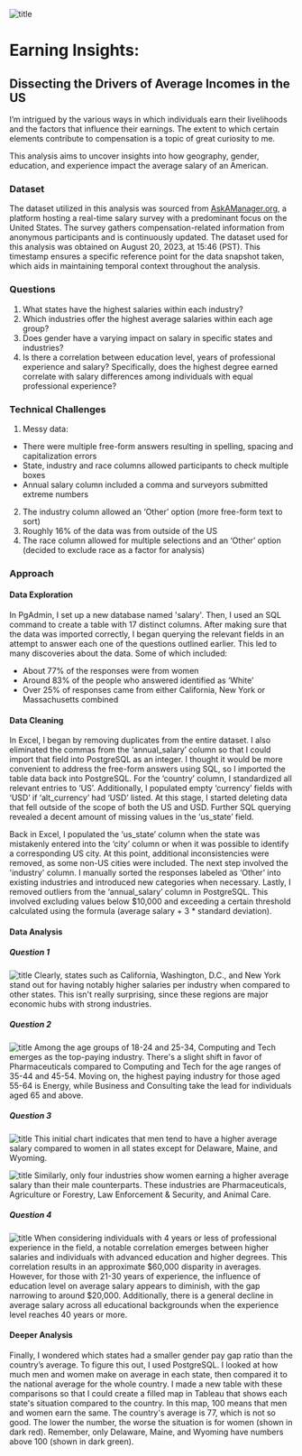 ![title](Graphs/Earning_Insights.png)

# Earning Insights:
## Dissecting the Drivers of Average Incomes in the US

I’m intrigued by the various ways in which individuals earn their livelihoods and the factors that influence their earnings. The extent to which certain elements contribute to compensation is a topic of great curiosity to me. 

This analysis aims to uncover insights into how geography, gender, education, and experience impact the average salary of an American. 

### Dataset

The dataset utilized in this analysis was sourced from [AskAManager.org](https://www.askamanager.org/2021/04/how-much-money-do-you-make-4.html), a platform hosting a real-time salary survey with a predominant focus on the United States. The survey gathers compensation-related information from anonymous participants and is continuously updated. The dataset used for this analysis was obtained on August 20, 2023, at 15:46 (PST). This timestamp ensures a specific reference point for the data snapshot taken, which aids in maintaining temporal context throughout the analysis.

### Questions

1. What states have the highest salaries within each industry?
2. Which industries offer the highest average salaries within each age group?
3. Does gender have a varying impact on salary in specific states and industries?
4. Is there a correlation between education level, years of professional experience and salary? Specifically, does the highest degree earned correlate with salary differences among individuals with equal professional experience?

### Technical Challenges

1. Messy data:
  * There were multiple free-form answers resulting in spelling, spacing and capitalization errors
  * State, industry and race columns allowed participants to check multiple boxes
  * Annual salary column included a comma and surveyors submitted extreme numbers
2. The industry column allowed an ‘Other’ option (more free-form text to sort)
3. Roughly 16% of the data was from outside of the US
4. The race column allowed for multiple selections and an ‘Other’ option (decided to exclude race as a factor for analysis)

### Approach
#### Data Exploration

In PgAdmin, I set up a new database named 'salary'. Then, I used an SQL command to create a table with 17 distinct columns. After making sure that the data was imported correctly, I began querying the relevant fields in an attempt to answer each one of the questions outlined earlier. This led to many discoveries about the data. Some of which included:
  * About 77% of the responses were from women
  * Around 83% of the people who answered identified as ‘White’
  * Over 25% of responses came from either California, New York or Massachusetts combined

#### Data Cleaning

In Excel, I began by removing duplicates from the entire dataset. I also eliminated the commas from the ‘annual_salary’ column so that I could import that field into PostgreSQL as an integer. I thought it would be more convenient to address the free-form answers using SQL, so I imported the table data back into PostgreSQL. For the ‘country’ column, I standardized all relevant entries to ‘US’. Additionally, I populated empty ‘currency’ fields with ‘USD’ if ‘alt_currency’ had ‘USD’ listed. At this stage, I started deleting data that fell outside of the scope of both the US and USD. Further SQL querying revealed a decent amount of missing values in the ‘us_state’ field.


Back in Excel, I populated the ‘us_state’ column when the state was mistakenly entered into the ‘city’ column or when it was possible to identify a corresponding US city. At this point, additional inconsistencies were removed, as some non-US cities were included. The next step involved the 'industry' column. I manually sorted the responses labeled as ‘Other’ into existing industries and introduced new categories when necessary. Lastly, I removed outliers from the ‘annual_salary’ column in PostgreSQL. This involved excluding values below $10,000 and exceeding a certain threshold calculated using the formula (average salary + 3 * standard deviation).

#### Data Analysis

##### Question 1
![title](Graphs/avg_sal_ind_state.png)
Clearly, states such as California, Washington, D.C., and New York stand out for having notably higher salaries per industry when compared to other states. This isn't really surprising, since these regions are major economic hubs with strong industries. 

##### Question 2
![title](Graphs/avg_sal_ind_age.png)
Among the age groups of 18-24 and 25-34, Computing and Tech emerges as the top-paying industry. There's a slight shift in favor of Pharmaceuticals compared to Computing and Tech for the age ranges of 35-44 and 45-54. Moving on, the highest paying industry for those aged 55-64 is Energy, while Business and Consulting take the lead for individuals aged 65 and above.

##### Question 3
![title](Graphs/avg_sal_gen_state.png)
This initial chart indicates that men tend to have a higher average salary compared to women in all states except for Delaware, Maine, and Wyoming.


![title](Graphs/avg_sal_ind_gen.png)
Similarly, only four industries show women earning a higher average salary than their male counterparts. These industries are Pharmaceuticals, Agriculture or Forestry, Law Enforcement & Security, and Animal Care.

##### Question 4
![title](Graphs/avg_sal_exp_ed.png)
When considering individuals with 4 years or less of professional experience in the field, a notable correlation emerges between higher salaries and individuals with advanced education and higher degrees. This correlation results in an approximate $60,000 disparity in averages. However, for those with 21-30 years of experience, the influence of education level on average salary appears to diminish, with the gap narrowing to around $20,000. Additionally, there is a general decline in average salary across all educational backgrounds when the experience level reaches 40 years or more.

#### Deeper Analysis

Finally, I wondered which states had a smaller gender pay gap ratio than the country’s average. To figure this out, I used PostgreSQL. I looked at how much men and women make on average in each state, then compared it to the national average for the whole country. I made a new table with these comparisons so that I could create a filled map in Tableau that shows each state's situation compared to the country. In this map, 100 means that men and women earn the same. The country's average is 77, which is not so good. The lower the number, the worse the situation is for women (shown in dark red). Remember, only Delaware, Maine, and Wyoming have numbers above 100 (shown in dark green).




















